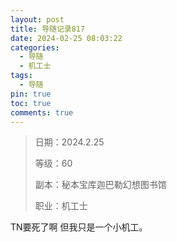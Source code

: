 ```yaml
---
layout: post
title: 导随记录817
date: 2024-02-25 08:03:22
categories:
  - 导随
  - 机工士
tags:
  - 导随
pin: true
toc: true
comments: true
---
```

> 日期：2024.2.25
>
> 等级：60
>
> 副本：秘本宝库迦巴勒幻想图书馆
>
> 职业：机工士

TN要死了啊 但我只是一个小机工。